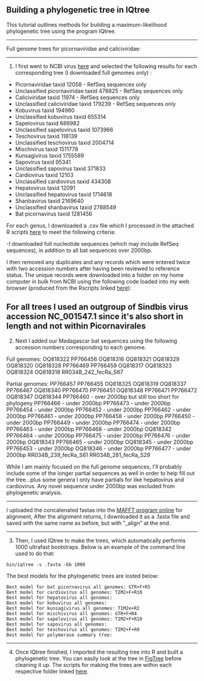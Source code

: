 Building a phylogenetic tree in IQtree
---

This tutorial outlines methods for building a maximum-likelihood phylogenetic tree using the program IQtree.

---
Full genome trees for picornaviridae and caliciviridae: 
___
1. I first went to NCBI virus [here](https://www.ncbi.nlm.nih.gov/labs/virus/vssi/#/) and selected the following results for each corresponding tree (I downloaded full genomes only) : 
- Picornaviridae taxid 12058 - RefSeq sequences only
- Unclassified picornaviridae taxid 478825 - RefSeq sequences only
- Caliciviridae taxid 11974 - RefSeq sequences only
- Unclassified caliciviridae taxid 179239 - RefSeq sequences only
- Kobuvirus taxid 194960
- Unclassified kobuvirus taxid 655314
- Sapelovirus taxid 686982
- Unclassified sapelovirus taxid 1073966
- Teschovirus taxid 118139
- Unclassified teschovirus taxid 2004714
- Mischivirus taxid 1511778
- Kunsagivirus taxid 1755589
- Sapovirus taxid 95341
- Unclassified sapovirus taxid 371833
- Cardiovirus taxid 12103
- Unclassified cardiovirus taxid 434308
- Hepatovirus taxid 12091
- Unclassified hepatovirus taxid 1714618
- Shanbavirus taxid 2169640
- Unclassified shanbavirus taxid 2788549
- Bat picornavirus taxid 1281456


For each genus, I downloaded a .csv file which I processed in the attached R scripts [here]() to meet the following criteria: 

-I  downloaded full nucleotide sequences (which may include RefSeq sequences), in addition to all bat sequences over 2000bp. 

I then removed any duplicates and any records which were entered twice with two accession numbers after having been reviewed to reference status. The unique records were downloaded into a  folder on my home computer in bulk from NCBI using the following code loaded into my web browser (produced from the Rscripts linked [here]()):

For all trees I used an outgroup of Sindbis virus accession NC_001547.1 since it's also short in length and not within Picornavirales
---

2. Next I added our Madagascar bat sequences using the following accession numbers corresponding to each genome.

Full genomes: 
OQ818322
PP766456
OQ818316
OQ818321
OQ818329
OQ818320
OQ818328
PP766469
PP766459
OQ818317
OQ818323
OQ818324
OQ818318
RR034B_242_fecRa_S67


Partial genomes:
PP766457
PP766455
OQ818325
OQ818319
OQ818337
PP766467
OQ818340
PP766470
PP766451
OQ818348
PP766471
PP766472
OQ818347
OQ818344
PP766460 - over 2000bp but still too short for phylogeny
PP766466 - under 2000bp
PP766473 - under 2000bp
PP766454 - under 2000bp
PP766452 - under 2000bp
PP766462 - under 2000bp
PP766461 - under 2000bp
PP766458 - under 2000bp
PP766450 - under 2000bp
PP766449 - under 2000bp
PP766474 - under 2000bp
PP766463 - under 2000bp
PP766468 - under 2000bp
OQ818342
PP766464 - under 2000bp
PP766475 - under 2000bp
PP766476 - under 2000bp
OQ818343
PP766465 - under 2000bp
OQ818345 - under 2000bp
PP766453 - under 2000bp
OQ818346 - under 2000bp
PP766477 - under 2000bp
RR034B_239_fecRa_S61
RR034B_281_fecRa_S29

While I am mainly focused on the full genome sequences, I'll probably include some of the longer partial sequences as well in order to help fill out the tree...plus some genera I only have partials for like hepatovirus and cardiovirus. Any novel sequence under 2000bp was excluded from phylogenetic analysis. 

---
I uploaded the concatenated fastas into the [MAFFT program online](https://mafft.cbrc.jp/alignment/server/) for alignment, After the alignment returns, I downloaded it as a .fasta file and saved with the same name as before, but with "_align" at the end. 

---

3. Then, I used IQtree to make the trees, which automatically performs 1000 ultrafast bootstraps. Below is an example of the command line used to do that: 

```
bin/iqtree -s .fasta -bb 1000

```
The best models for the phylogenetic trees are losted below:

```
Best model for bat picornavirus all genomes: GTR+F+R5
Best model for cardiovirus all genomes: TIM2+F+R10
Best model for hepatovirus all genomes:  
Best model for kobuvirus all genomes: 
Best model for kunsagivirus all genomes: TIM2e+R2
Best model for mischivirus all genomes: GTR+F+R4
Best model for sapelovirus all genomes: TIM2+F+R10
Best model for sapovirus all genomes: 
Best model for teschovirus all genomes: TIM2+F+R9
Best model for polymerase summary tree: 
```
---

4. Once IQtree finished, I imported the resulting tree into R and built a phylogenetic tree. You can easily look at the tree in [FigTree](http://tree.bio.ed.ac.uk/software/figtree/) before cleaning it up. The scripts for making the trees are within each respective folder linked [here](). 

